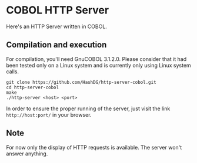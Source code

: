 # COBOL HTTP Server

Here's an HTTP Server written in COBOL.

## Compilation and execution

For compilation, you'll need GnuCOBOL 3.1.2.0. Please consider that it had been tested only on a Linux system and is currently only using Linux system calls.

```
git clone https://github.com/HashDG/http-server-cobol.git
cd http-server-cobol
make
./http-server <host> <port>
```

In order to ensure the proper running of the server, just visit the link `http://host:port/` in your browser.

## Note

For now only the display of HTTP requests is available. The server won't answer anything.
